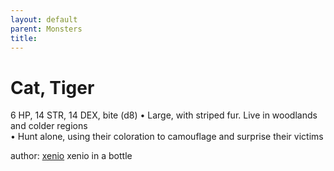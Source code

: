 ```yaml
---
layout: default
parent: Monsters 
title: 
--- 
```

# Cat, Tiger
6 HP, 14 STR, 14 DEX, bite (d8)
• Large, with striped fur. Live in woodlands and colder regions  
• Hunt alone, using their coloration to camouflage and surprise their victims  





author: [xenio](https://xenioinabottle.blogspot.com/2021/02/classic-monsters-for-cairnito-part-1.html) xenio in a bottle


